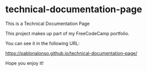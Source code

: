 # technical-documentation-page
This is a Technical Documentation Page

This project makes up part of my FreeCodeCamp portfolio.

You can see it in the following URL:

https://pablonalonso.github.io/technical-documentation-page/

Hope you enjoy it!

